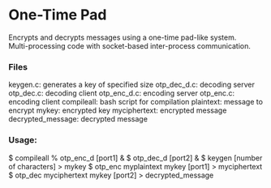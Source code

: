 # One-Time Pad
Encrypts and decrypts messages using a one-time pad-like system.\
Multi-processing code with socket-based inter-process communication.

### Files
keygen.c:  generates a key of specified size
otp_dec_d.c:   decoding server
otp_dec.c: decoding client
otp_enc_d.c:   encoding server
otp_enc.c:  encoding client
compileall: bash script for compilation
plaintext: message to encrypt
mykey: encrypted key
myciphertext: encrypted message
decrypted_message: decrypted message

### Usage:
$ compileall
% otp_enc_d [port1] &
$ otp_dec_d [port2] &
$ keygen [number of characters] > mykey
$ otp_enc myplaintext mykey [port1] > myciphertext
$ otp_dec myciphertext mykey [port2] > decrypted_message

